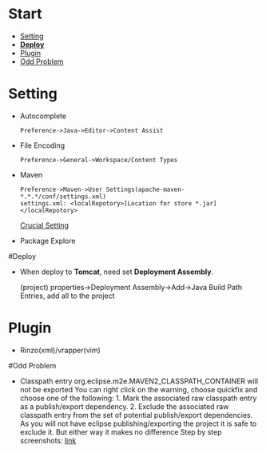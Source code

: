 # Start

* [Setting](#setting)
* **[Deploy](#deploy)**
* [Plugin](#plugin)
* [Odd Problem](#odd_problem)


<a id="setting"></a>

# Setting

* Autocomplete
	
	```
	Preference->Java->Editor->Content Assist
	```

* File Encoding

	```
	Preference->General->Workspace/Content Types
	```

* Maven

	```
	Preference->Maven->User Settings(apache-maven-*.*.*/conf/settings.xml)
	settings.xml: <localRepotory>[Location for store *.jar]</localRepotory> 
	```

	[Crucial Setting](https://github.com/neilChenXie/java_dev/blob/master/eclipse/MavenProject.md)

* Package Explore

<a id="deploy"></a>

#Deploy

* When deploy to **Tomcat**, need set **Deployment Assembly**.

	(project) properties->Deployment Assembly->Add->Java Build Path Entries, add all to the project

<a id="plugin"></a>

# Plugin

* Rinzo(xml)/vrapper(vim)

<a id="odd_problem"></a>

#Odd Problem

* Classpath entry org.eclipse.m2e.MAVEN2_CLASSPATH_CONTAINER will not be exported
	You can right click on the warning, choose quickfix and choose one of the following:
		1. Mark the associated raw classpath entry as a publish/export dependency.
		2. Exclude the associated raw classpath entry from the set of potential publish/export dependencies.
	As you will not have eclipse publishing/exporting the project it is safe to exclude it. But either way it makes no difference
	Step by step screenshots:
	[link](http://publib.boulder.ibm.com/infocenter/radhelp/v8/index.jsp?topic=/com.ibm.javaee.doc/topics/tlooseclasspath.html)
